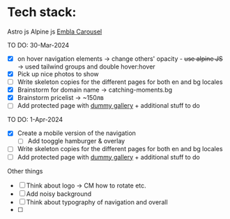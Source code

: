 # Tech stack:
Astro js
Alpine js
[Embla Carousel](https://www.embla-carousel.com/)

TO DO: 30-Mar-2024
- [x] on hover navigation elements -> change others' opacity - ~~use alpine JS~~ -> used tailwind groups and double hover:hover
- [x] Pick up nice photos to show
- [ ] Write skeleton copies for the different pages for both en and bg locales
- [x] Brainstorm for domain name -> catching-moments.bg
- [x] Brainstorm pricelist -> ~150лв
- [ ] Add protected page with [dummy gallery](https://neptunian.github.io/react-photo-gallery/) + additional stuff to do 
  
TO DO: 1-Apr-2024
- [x] Create a mobile version of the navigation
  - [ ] Add tooggle hamburger & overlay
- [ ] Write skeleton copies for the different pages for both en and bg locales
- [ ] Add protected page with [dummy gallery](https://neptunian.github.io/react-photo-gallery/) + additional stuff to do 

Other things
- [ ] Think about logo -> CM how to rotate etc.
- [ ] Add noisy background 
- [ ] Think about typography of navigation and overall
- [ ] 